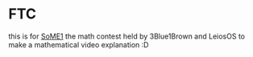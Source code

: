 # FTC
this is for [SoME1](https://www.youtube.com/watch?v=ojjzXyQCzso&t=973s)
the math contest held by 3Blue1Brown and LeiosOS to make a mathematical video explanation :D
